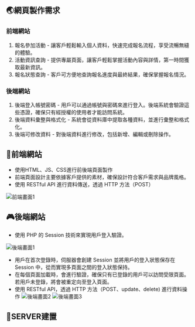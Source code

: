 ## 🌏網頁製作需求
### 前端網站
1. 報名參加活動 - 讓客戶輕鬆輸入個人資料，快速完成報名流程，享受流暢無縫的體驗。
2. 活動資訊查詢 - 提供專屬頁面，讓客戶輕鬆掌握活動內容與詳情，第一時間獲取最新資訊。
3. 報名狀態查詢 - 客戶可方便地查詢報名進度與最終結果，確保掌握報名情況。
### 後端網站
1. 後端登入帳號密碼 - 用戶可以通過帳號與密碼來進行登入。後端系統會驗證這些憑證，確保只有經授權的使用者才能訪問系統。
2. 後端資料彙整與格式化 - 系統會從資料庫中提取各種資料，並進行彙整和格式化。
3. 後端可修改資料 - 對後端資料進行修改，包括新增、編輯或刪除操作。
## 📖前端網站
- 使用HTML、JS、CSS進行前後端頁面製作
- 前端頁面設計主要依據客戶提供的素材，確保設計符合客戶需求與品牌風格。
- 使用 RESTful API 進行資料傳送，透過 HTTP 方法（POST）

![前端畫面1](https://plum-romantic-goldfish-871.mypinata.cloud/ipfs/QmckoxDd9JRAbPhvSLgsF3FMNgk1NeNovYxcYxofedqUBQ/index1.png "前端畫面1")
## 🎮後端網站
- 使用 PHP 的 Session 技術來實現用戶登入驗證。

![後端畫面1](https://plum-romantic-goldfish-871.mypinata.cloud/ipfs/QmckoxDd9JRAbPhvSLgsF3FMNgk1NeNovYxcYxofedqUBQ/admin1.png "後端畫面1")
- 用戶在首次登錄時，伺服器會創建 Session 並將用戶的登入狀態保存在 Session 中，從而實現多頁面之間的登入狀態保持。
- 在每個頁面加載時，會進行驗證，確保只有已登錄的用戶可以訪問受限頁面。若用戶未登錄，將會被重定向至登入頁面。
- 使用 RESTful API，透過 HTTP 方法（POST、update、delete) 進行資料操作
![後端畫面2](https://plum-romantic-goldfish-871.mypinata.cloud/ipfs/QmckoxDd9JRAbPhvSLgsF3FMNgk1NeNovYxcYxofedqUBQ/admin2.png "後端畫面2")
![後端畫面3](https://plum-romantic-goldfish-871.mypinata.cloud/ipfs/QmckoxDd9JRAbPhvSLgsF3FMNgk1NeNovYxcYxofedqUBQ/admin4.png "後端畫面3")

## 🎰SERVER建置

